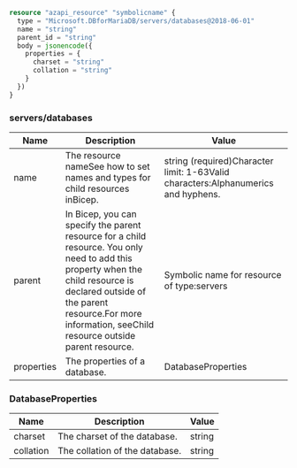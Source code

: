 ```terraform
resource "azapi_resource" "symbolicname" {
  type = "Microsoft.DBforMariaDB/servers/databases@2018-06-01"
  name = "string"
  parent_id = "string"
  body = jsonencode({
    properties = {
      charset = "string"
      collation = "string"
    }
  })
}

```

### servers/databases

| Name | Description | Value |
|-|-|-|
| name | The resource nameSee how to set names and types for child resources inBicep. | string (required)Character limit: 1-63Valid characters:Alphanumerics and hyphens. |
| parent | In Bicep, you can specify the parent resource for a child resource. You only need to add this property when the child resource is declared outside of the parent resource.For more information, seeChild resource outside parent resource. | Symbolic name for resource of type:servers |
| properties | The properties of a database. | DatabaseProperties |


### DatabaseProperties

| Name | Description | Value |
|-|-|-|
| charset | The charset of the database. | string |
| collation | The collation of the database. | string |


